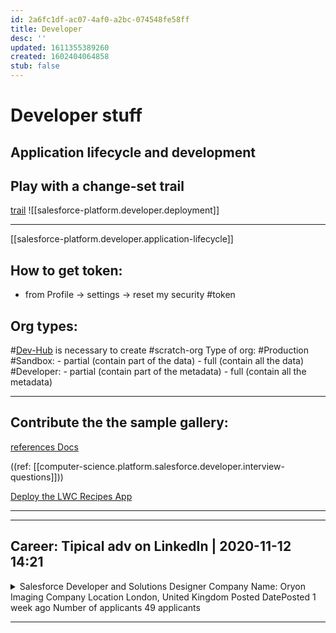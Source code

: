 ```yaml
---
id: 2a6fc1df-ac07-4af0-a2bc-074548fe58ff
title: Developer
desc: ''
updated: 1611355389260
created: 1602404064858
stub: false
---
```


# Developer stuff

## Application lifecycle and development

## Play with a change-set trail
[trail](https://trailhead.salesforce.com/content/learn/modules/declarative-change-set-development)
![[salesforce-platform.developer.deployment]]

---

[[salesforce-platform.developer.application-lifecycle]]

## How to get token:
- from Profile -> settings -> reset my security #token

## Org types:
 #[Dev-Hub](https://criscaraconsulting-dev-ed.lightning.force.com/lightning/setup/DevHub/home) is necessary to create #scratch-org
Type of org:
 #Production
 #Sandbox:
    - partial (contain part of the data)
    - full (contain all the data)
 #Developer:
    - partial (contain part of the metadata)
    - full (contain all the metadata)

---

## Contribute the the sample gallery:
[references Docs](https://developer.salesforce.com/blogs/2020/09/contribute-to-the-sample-gallery.html)

((ref: [[computer-science.platform.salesforce.developer.interview-questions]]))

[Deploy the LWC Recipes App](https://trailhead.salesforce.com/content/learn/projects/quick-start-lwc-recipes-app/deploy-and-get-to-know-the-lwc-recipes-app)




---
---

## Career: Tipical adv on LinkedIn | 2020-11-12 14:21

<details><summary>
Salesforce Developer and Solutions Designer
Company Name: Oryon Imaging Company Location London, United Kingdom
Posted DatePosted 1 week ago Number of applicants
49 applicants
</summary>

Save Salesforce Developer and Solutions Designer at Oryon Imaging
About the role

We need a Salesforce Lightning Developer to come into the team and hit the ground running! You will be our sole developer and therefore incremental to the delivery of our innovation strategy. Oryon has revolutionised the private diagnostic imaging sector by introducing the first online portal for clinicians and patients. Integrated with fully customised operational functionalities and processes, we have achieved a successful growing business and an online community of over 16,000 external users. In line with our values, vision and the strategic direction of building the Oryon Connect service through customised online network solutions, we are now looking to further enhance the functionality and the user experience of our complex Salesforce org to serve our customers and drive efficiency.   


Reporting to the Technology and Innovation Manager and working closely with the Director of Transformation and the Digital Marketing team, you will be our key influencer calling on your experience to recommend and deliver best practice, scalable solutions and support growth.


Working within an agile, fast-paced and results driven environment, you will be responsible for the design and the delivery of solutions that are secure, reliable, responsive and scalable. You’ll be accountable for unit testing, documentation and post-release support of new and existing functionality used by our internal and external stakeholders. You’ll have strong liaison, analytical and project management skills demonstrated through thorough implementation processes from requirement gathering to the delivery of the acceptance criteria to agreed timescales.


You will be keen to continue your own career development on the Force.com platform and Oryon will support your certification journey. Flexible and remote working options are available. We offer a full-permanent role with £50-65k salary depending on experience.


Responsibilities and experience

Primary responsibilities include:

Design, develop, deploy and maintain robust and scalable solutions primarily on the Force.com platform using Lightning Web Components, Aura Components, Apex, Visualforce, Web Services and API’s
Work with the Technology and Innovation Manager to understand business requirements in order to deliver customised solutions for solving business problems and achieving business goals
Engage with management and key stakeholders throughout the entire development lifecycle, keeping them regularly updated on progress and ensuring all requirements are satisfied
Design high-quality, scalable code, adhering to Salesforce best practices
Replace Visualforce functionality with Lightning components to better utilise latest Salesforce Lightning technology
Troubleshoot and resolve existing bugs
Keep up-to-date with latest Force.com releases and product offerings and actively seek out opportunities to leverage Salesforce to drive productivity gains and business growth
Create and maintain code repository and relevant technical documentation

Required skills and experience:

Extensive experience in Salesforce solutions design and development
Extensive experience programming in APEX, JavaScript, Visualforce and the Lightning Component Frameworks (Aura and Web Components)
Proficient in SOQL, HTML, CSS, JavaScript
Extensive experience using Triggers, Data Loader, Developer Console, Sandboxes, Process Builder and other Salesforce development tools
Experience with Salesforce APIs, particularly REST
Excellent understanding of Salesforce.com’s Web Services and security model
A record of a sound ability to produce quality documentation
Strong analytical skills

Desirable skills and experience:

Interest in UX and design development
Bachelor’s degree in Computer Science, Software Engineering or related field
Salesforce.com Platform Developer certifications and Trailhead badges
Experience building Lightning components for Salesforce Communities
Knowledge of Salesforce Marketing Cloud, Service Cloud and other Force.com products

About you

You must have a solid foundation working with the Salesforce platform and the ability to create efficient and scalable Apex, Visualforce and Lightning components.


You should be able to learn quickly, work in a fast paced, team driven environment, and communicate well with team members across all areas and levels of the business.


You will have strong analytical skills, attention to detail and a creative approach to problem-solving and user experience driven solution development.


Change excites you; you thrive in fast-paced environments, working with multiple stakeholders simultaneously and are committed to deliver extraordinary results.


We offer a generous holiday allowance of 27 days and excellent benefits package including bonus scheme, contributory pension, life assurance, private healthcare cover and flexible working options.

Contact the job poster
Job poster profile
Denisa Cervekova 2nd
HR & Office Assistant Oryon Imaging

Send InMail
Job Details
Seniority Level
Entry level

Industry
Hospital & Health Care
Employment Type
Full-time
</details>


---